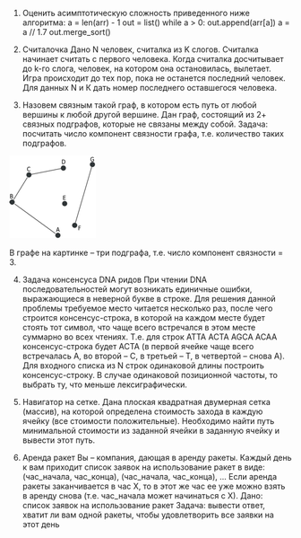 1. Оценить асимптотическую сложность приведенного ниже алгоритма:
a = len(arr) - 1
out = list()
while a > 0:
    out.append(arr[a])
    a = a // 1.7
out.merge_sort()


2. Считалочка
Дано N человек, считалка из K слогов. Считалка начинает считать с первого человека.
Когда считалка досчитывает до k-го слога, человек, на котором она остановилась, вылетает.
Игра происходит до тех пор, пока не останется последний человек.
Для данных N и К дать номер последнего оставшегося человека.


3. Назовем связным такой граф, в котором есть путь от любой вершины к любой другой вершине.
Дан граф, состоящий из 2+ связных подграфов, которые не связаны между собой.
Задача: посчитать число компонент связности графа, т.е. количество таких подграфов.

![img.png](img.png)

В графе на картинке – три подграфа, т.е. число компонент связности = 3.


4. Задача консенсуса DNA ридов
При чтении DNA последовательностей могут возникать единичные ошибки, выражающиеся в неверной букве в строке. 
Для решения данной проблемы требуемое место читается несколько раз, после чего строится консенсус-строка, 
в которой на каждом месте будет стоять тот символ, что чаще всего встречался в этом месте суммарно во всех чтениях. 
Т.е. для строк 
ATTA
ACTA
AGCA
ACAA
консенсус-строка будет ACTA (в первой ячейке чаще всего встречалась A, во второй – C, в третьей – Т, 
в четвертой – снова А).
Для входного списка из N строк одинаковой длины построить консенсус-строку. В случае одинаковой позиционной частоты, 
то выбрать ту, что меньше лексиграфически.


5. Навигатор на сетке.
Дана плоская квадратная двумерная сетка (массив), на которой определена стоимость захода в каждую ячейку 
(все стоимости положительные). Необходимо найти путь минимальной стоимости из заданной ячейки в заданную ячейку и 
вывести этот путь.


6. Аренда ракет
Вы – компания, дающая в аренду ракеты. Каждый день к вам приходит список заявок на использование ракет в виде: 
(час_начала, час_конца), (час_начала, час_конца), ...
Если аренда ракеты заканчивается в час X, то в этот же час ее уже можно взять в аренду снова (т.е. час_начала может 
начинаться с Х).
Дано: список заявок на использование ракет
Задача: вывести ответ, хватит ли вам одной ракеты, чтобы удовлетворить все заявки на этот день